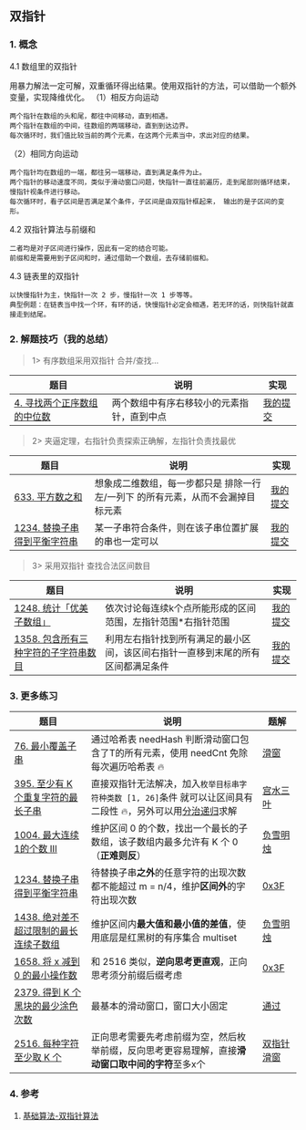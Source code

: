 ## 双指针

### 1. 概念

4.1 数组里的双指针

用暴力解法一定可解，双重循环得出结果。使用双指针的方法，可以借助一个额外变量，实现降维优化。
（1）相反方向运动

    两个指针在数组的头和尾，都往中间移动，直到相遇。
    两个指针在数组的中间，往数组的两端移动，直到到达边界。
    每次循环时，我们值比较当前的两个元素，在这两个元素当中，求出对应的结果。

（2）相同方向运动

    两个指针均在数组的一端，都往另一端移动，直到满足条件为止。
    两个指针的移动速度不同，类似于滑动窗口问题，快指针一直往前遍历，走到尾部则循环结束，慢指针视条件进行移动。
    每次循环时，看子区间是否满足某个条件，子区间是由双指针框起来， 输出的是子区间的变形。

4.2 双指针算法与前缀和

    二者均是对子区间进行操作，因此有一定的结合可能。
    前缀和是需要用到子区间和时，通过借助一个数组，去存储前缀和。

4.3 链表里的双指针

    以快慢指针为主，快指针一次 2 步，慢指针一次 1 步等等。
    典型例题：在链表当中找一个环，有环的话，快慢指针必定会相遇，若无环的话，则快指针就直接走到结尾。

### 2. 解题技巧（我的总结）

> 1> 有序数组采用双指针 合并/查找...
> 
| 题目                                                                            | 说明                    | 实现                                                                            |
|-------------------------------------------------------------------------------|-----------------------|-------------------------------------------------------------------------------|
| [4. 寻找两个正序数组的中位数](https://leetcode.cn/problems/median-of-two-sorted-arrays/description/) | 两个数组中有序右移较小的元素指针，直到中点 | [我的提交](https://leetcode.cn/problems/median-of-two-sorted-arrays/submissions/484064191/) |

> 2> 夹逼定理，右指针负责探索正确解，左指针负责找最优
>
| 题目                                                                            | 说明                                        | 实现                                                                            |
|-------------------------------------------------------------------------------|-------------------------------------------|-------------------------------------------------------------------------------|
| [633. 平方数之和](https://leetcode.cn/problems/sum-of-square-numbers/description/) | 想象成二维数组，每一步都只是 排除一行左/一列下 的所有元素，从而不会漏掉目标元素 | [我的提交](https://leetcode.cn/problems/sum-of-square-numbers/submissions/489916110/) |
| [1234. 替换子串得到平衡字符串](https://leetcode.cn/problems/replace-the-substring-for-balanced-string/description/) | 某一子串符合条件，则在该子串位置扩展的串也一定可以                 | [我的提交](https://leetcode.cn/problems/replace-the-substring-for-balanced-string/submissions/492491313/) |

> 3> 采用双指针 查找合法区间数目
>
| 题目                                                                            | 说明                                       | 实现                                                                            |
|-------------------------------------------------------------------------------|------------------------------------------|-------------------------------------------------------------------------------|
| [1248. 统计「优美子数组」](https://leetcode.cn/problems/count-number-of-nice-subarrays/description/) | 依次讨论每连续k个点所能形成的区间范围，左指针范围*右指针范围          | [我的提交](https://leetcode.cn/problems/count-number-of-nice-subarrays/submissions/492589727/) |
| [1358. 包含所有三种字符的子字符串数目](https://leetcode.cn/problems/count-number-of-nice-subarrays/description/) | 利用左右指针找到所有满足的最小区间，该区间右指针一直移到末尾的所有区间都满足条件 | [我的提交](https://leetcode.cn/problems/number-of-substrings-containing-all-three-characters/description/) |

### 3. 更多练习

| 题目                                                         | 说明                                                         | 题解                                                         |
| ------------------------------------------------------------ | ------------------------------------------------------------ | ------------------------------------------------------------ |
| [76. 最小覆盖子串](https://leetcode.cn/problems/minimum-window-substring/) | 通过哈希表 needHash 判断滑动窗口包含了T的所有元素，使用 needCnt 免除每次遍历哈希表 :fire: | [滑窗](https://leetcode.cn/problems/minimum-window-substring/solution/tong-su-qie-xiang-xi-de-miao-shu-hua-dong-chuang-k/) |
| [395. 至少有 K 个重复字符的最长子串](https://leetcode.cn/problems/longest-substring-with-at-least-k-repeating-characters/) | 直接双指针无法解决，加入`枚举目标串字符种类数 [1, 26]`条件 就可以让区间具有二段性 :fire:，另外可以用[分治递归](https://leetcode.cn/problems/longest-substring-with-at-least-k-repeating-characters/solution/jie-ben-ti-bang-zhu-da-jia-li-jie-di-gui-obla/)求解 | [宫水三叶](https://leetcode.cn/problems/longest-substring-with-at-least-k-repeating-characters/solution/xiang-jie-mei-ju-shuang-zhi-zhen-jie-fa-50ri1/) |
| [1004. 最大连续1的个数 III](https://leetcode.cn/problems/max-consecutive-ones-iii/) | 维护区间 0 的个数，找出一个最长的子数组，该子数组内最多允许有 K 个 0（**正难则反**） | [负雪明烛](https://leetcode.cn/problems/max-consecutive-ones-iii/solution/fen-xiang-hua-dong-chuang-kou-mo-ban-mia-f76z/) |
| [1234. 替换子串得到平衡字符串](https://leetcode.cn/problems/replace-the-substring-for-balanced-string/) | 待替换子串**之外**的任意字符的出现次数都不能超过 m = n/4，维护**区间外**的字符出现次数 | [0x3F](https://leetcode.cn/problems/replace-the-substring-for-balanced-string/solution/tong-xiang-shuang-zhi-zhen-hua-dong-chua-z7tu/) |
| [1438. 绝对差不超过限制的最长连续子数组](https://leetcode.cn/problems/longest-continuous-subarray-with-absolute-diff-less-than-or-equal-to-limit/) | 维护区间内**最大值和最小值的差值**，使用底层是红黑树的有序集合 multiset | [负雪明烛](https://leetcode.cn/problems/longest-continuous-subarray-with-absolute-diff-less-than-or-equal-to-limit/solution/he-gua-de-shu-ju-jie-gou-hua-dong-chuang-v46j/) |
| [1658. 将 x 减到 0 的最小操作数](https://leetcode.cn/problems/minimum-operations-to-reduce-x-to-zero/) | 和 2516 类似，**逆向思考更直观**，正向思考须分前缀后缀考虑   | [0x3F](https://leetcode.cn/problems/minimum-operations-to-reduce-x-to-zero/solution/ni-xiang-si-wei-pythonjavacgo-by-endless-b4jt/) |
| [2379. 得到 K 个黑块的最少涂色次数](https://leetcode.cn/problems/minimum-recolors-to-get-k-consecutive-black-blocks/) | 最基本的滑动窗口，窗口大小固定                               | [通过](https://leetcode.cn/submissions/detail/411008458/)    |
| [2516. 每种字符至少取 K 个](https://leetcode.cn/problems/take-k-of-each-character-from-left-and-right/) | 正向思考需要先考虑前缀为空，然后枚举前缀，反向思考更容易理解，直接**滑动窗口取中间的字符**至多x个 | [双指针](https://leetcode.cn/submissions/detail/391726791/) [滑窗](https://leetcode.cn/submissions/detail/393522252/) |

### 4. 参考
1. [基础算法-双指针算法](https://blog.csdn.net/weixin_45891612/article/details/127993189) 